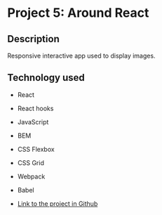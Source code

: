 # Project 5: Around React

## Description
Responsive interactive app used to display images. 

## Technology used
* React
* React hooks
* JavaScript
* BEM
* CSS Flexbox
* CSS Grid
* Webpack
* Babel


* [Link to the project in Github](https://mabelm1.github.io/around-react/)
